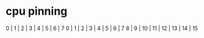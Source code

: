 # cpu pinning

0 | 1 |  2 |  3 |  4 |  5 |  6 |  7
0 | 1 |  2 |  3 |  4 |  5 |  6 |  7
8 | 9 | 10 | 11 | 12 | 13 | 14 | 15

